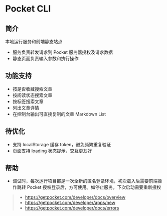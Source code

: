 # Pocket CLI

## 简介

本地运行服务和前端静态站点

- 服务负责转发请求到 Pocket 服务器授权及请求数据
- 静态页面负责输入参数和执行操作

## 功能支持

- 按是否收藏搜索文章
- 按阅读状态搜索文章
- 按标签搜索文章
- 列出文章详情
- 在控制台输出可直接复制的文章 Markdown List

## 待优化

- 支持 localStorage 缓存 token，避免频繁重复验证
- 页面支持 loading 状态提示，交互更友好

## 帮助

- 调试时，每次运行项目都是一次全新的匿名登录环境，初次载入后需要前端操作跳转 Pocket 授权登录后，方可使用。如停止服务，下次启动需要重新授权

> - https://getpocket.com/developer/docs/overview
> - https://getpocket.com/developer/apps/new
> - https://getpocket.com/developer/docs/errors
